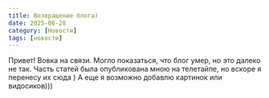 ```yaml
---
title: Возвращение блога)
date: 2025-06-28
category: [Новости]
tags: [новости]
---
```


Привет!
Вовка на связи. 
Могло показаться, что блог умер, но это далеко не так. Часть статей была опубликована мною на телетайпе, но вскоре я перенесу их сюда )
А еще я возможно добавлю картинок или видосиков)))
